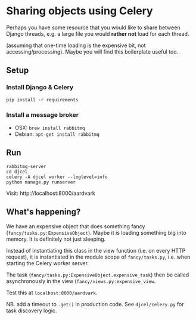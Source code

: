 # Sharing objects using Celery

Perhaps you have some resource that you would like to share between Django
threads, e.g. a large file you would **rather not** load for each thread.

(assuming that one-time loading is the expensive bit, not 
accessing/processing). Maybe you will find this boilerplate useful too.

## Setup
### Install Django & Celery
`pip install -r requirements`

### Install a message broker
* OSX: `brew install rabbitmq`
* Debian: `apt-get install rabbitmq`

## Run
```
rabbitmq-server
cd djcel
celery -A djcel worker --loglevel=info
python manage.py runserver
```

Visit: http://localhost:8000/aardvark

## What's happening?
We have an expensive object that does something fancy 
(`fancy/tasks.py:ExpensiveObject`). Maybe it is loading something big into
memory. It is definitely not just sleeping.

Instead of instantiating this class in the view function (i.e. on every
HTTP request), it is instantiated in the module scope of `fancy/tasks.py`, i.e.
when starting the Celery worker server.

The task (`fancy/tasks.py:ExpensiveObject.expensive_task`)  then be 
called asynchronously in the view (`fancy/views.py:expensive_view`. 

Test this at `localhost:8000/aardvark`.

NB. add a timeout to `.get()` in production code. See `djcel/celery.py` for
task discovery logic.
